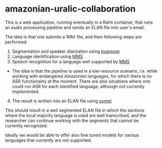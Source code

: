 # amazonian-uralic-collaboration

This is a web application, running eventually in a Rahti container, that runs an audio processing pipeline and sends an ELAN file into user's email. 

The idea is that one submits a WAV file, and then following steps are performed:

1. Segmentation and speaker diarization using [pyannote](https://huggingface.co/pyannote/speaker-diarization-3.0)
2. Language identification using [MMS](https://huggingface.co/docs/transformers/model_doc/mms)
3. Speech recognition for a language well supported by [MMS](https://huggingface.co/docs/transformers/model_doc/mms)
 - The idea is that the pipeline is used in a low-resource scenario, i.e. while working with endangered Amazonian languages, for which there is no ASR functionality at the moment. There are also situations where one could run ASR for each identified language, although not currently implemented.
4. The result is written into an ELAN file using [pympi](https://github.com/dopefishh/pympi)

This should result in a well segmented ELAN file in which the sections where the local majority language is used are well transcribed, and the researcher can continue working with the segments that cannot be currently recognized. 

Ideally we would be able to offer also fine tuned models for various languages that currently are not supported. 

